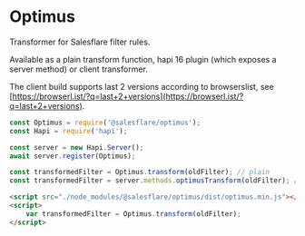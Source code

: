 # Optimus

Transformer for Salesflare filter rules.

Available as a plain transform function, hapi 16 plugin (which exposes a server method) or client transformer.

The client build supports last 2 versions according to browserslist, see [https://browserl.ist/?q=last+2+versions](https://browserl.ist/?q=last+2+versions).

```js
const Optimus = require('@salesflare/optimus');
const Hapi = require('hapi');

const server = new Hapi.Server();
await server.register(Optimus);

const transformedFilter = Optimus.transform(oldFilter); // plain
const transformedFilter = server.methods.optimusTransform(oldFilter); // hapi server method
```

```html
<script src="./node_modules/@salesflare/optimus/dist/optimus.min.js"></script>
<script>
    var transformedFilter = Optimus.transform(oldFilter);
</script>
```
